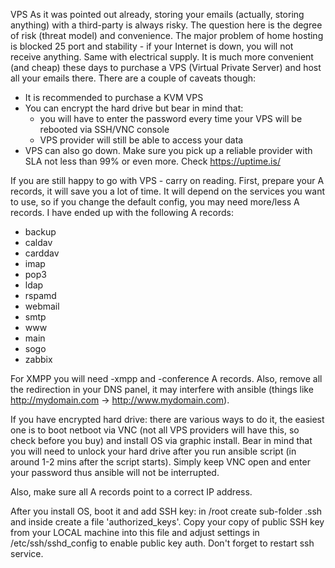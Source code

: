 VPS
As it was pointed out already, storing your emails (actually, storing anything) with a third-party is always risky. The question here is the degree of risk (threat model) and convenience.
The major problem of home hosting is blocked 25 port and stability - if your Internet is down, you will not receive anything. Same with electrical supply.
It is much more convenient (and cheap) these days to purchase a VPS (Virtual Private Server) and host all your emails there. There are a couple of caveats though:
- It is recommended to purchase a KVM VPS
- You can encrypt the hard drive but bear in mind that:
  + you will have to enter the password every time your VPS will be rebooted via SSH/VNC console
  + VPS provider will still be able to access your data
- VPS can also go down. Make sure you pick up a reliable provider with SLA not less than 99% or even more. Check https://uptime.is/

If you are still happy to go with VPS - carry on reading. First, prepare your A records, it will save you a lot of time. It will depend on the services you want to use, so if you change the default config, you may need more/less A records. I have ended up with the following A records:
- backup
- caldav
- carddav
- imap
- pop3
- ldap
- rspamd
- webmail
- smtp
- www
- main
- sogo
- zabbix

For XMPP you will need -xmpp and -conference A records. Also, remove all the redirection in your DNS panel, it may interfere with ansible (things like http://mydomain.com -> http://www.mydomain.com).

If you have encrypted hard drive: there are various ways to do it, the easiest one is to boot netboot via VNC (not all VPS providers will have this, so check before you buy) and install OS via graphic install. Bear in mind that you will need to unlock your hard drive after you run ansible script (in around 1-2 mins after the script starts). Simply keep VNC open and enter your password thus ansible will not be interrupted.

Also, make sure all A records point to a correct IP address.

After you install OS, boot it and add SSH key: in /root create sub-folder .ssh and inside create a file 'authorized_keys'. Copy your copy of public SSH key from your LOCAL machine into this file and adjust settings in /etc/ssh/sshd_config to enable public key auth. Don't forget to restart ssh service.
